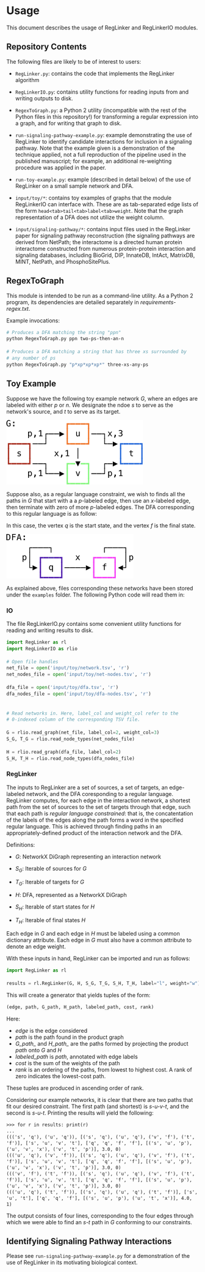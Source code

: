 # Usage

This document describes the usage of RegLinker and RegLinkerIO
modules.

## Repository Contents

The following files are likely to be of interest to users:

- `RegLinker.py`: contains the code that implements the RegLinker
  algorithm

- `RegLinkerIO.py`: contains utility functions for reading
  inputs from and writing outputs to disk.

- `RegexToGraph.py`: a Python 2 utility (incompatible with the rest of
   the Python files in this repository!) for transforming a regular
   expression into a graph, and for writing that graph to disk.

- `run-signaling-pathway-example.py`: example demonstrating the use of
  RegLinker to identify candidate interactions for inclusion in a signaling
  pathway. Note that the example given is a demonstration of the technique
  applied, not a full reproduction of the pipeline used in the published
  manuscript; for example, an additional re-weighting procedure was applied in
  the paper.

- `run-toy-example.py`: example (described in detail below) of 
  the use of RegLinker on a small sample network and DFA.

- `input/toy/*`: contains toy examples of graphs that the module RegLinkerIO
  can interface with. These are as tab-separated edge lists of the form
  `head<tab>tail<tab>label<tab>weight`. Note that the graph representation of
  a DFA does not utilize the weight column.

- `input/signaling-pathway/*`: contains input files used in the RegLinker
  paper for signaling pathway reconstruction (the signaling pathways are
  derived from NetPath; the interactome is a directed human protein interactome
  constructed from numerous protein-protein interaction and signaling
  databases, including BioGrid, DIP, InnateDB, IntAct, MatrixDB, MINT, NetPath,
  and PhosphoSitePlus.

## RegexToGraph

This module is intended to be run as a command-line utility. As a Python 2
program, its dependencies are detailed separately in *requirements-regex.txt*.

Example invocations:

```bash
# Produces a DFA matching the string "ppn"
python RegexToGraph.py ppn two-ps-then-an-n

# Produces a DFA matching a string that has three xs surrounded by
# any number of ps
python RegexToGraph.py "p*xp*xp*xp*" three-xs-any-ps
```

## Toy Example

Suppose we have the following toy example network *G*, where an edges
are labeled with either *p* or *n*. We designate the ndoe *s* to serve
as the network's source, and *t* to serve as its target.

<img src="./network.svg">

Suppose also, as a regular language constraint, we wish to finds all
the paths in *G* that start with a a *p*-labeled edge, then use an
*x*-labeled edge, then terminate with zero of more *p*-labeled edges.
The DFA corresponding to this regular language is as follow:

In this case, the vertex *q* is the start state, and the vertex *f* is
the final state.

<img src="./dfa.svg">

As explained above, files corresponding these networks have been
stored under the `examples` folder. The following Python code will
read them in:

### IO

The file RegLinkerIO.py contains some convenient utility functions for
reading and writing results to disk.

```python
import RegLinker as rl
import RegLinkerIO as rlio

# Open file handles
net_file = open('input/toy/network.tsv', 'r') 
net_nodes_file = open('input/toy/net-nodes.tsv', 'r')

dfa_file = open('input/toy/dfa.tsv', 'r') 
dfa_nodes_file = open('input/toy/dfa-nodes.tsv', 'r')


# Read networks in. Here, label_col and weight_col refer to the
# 0-indexed column of the corresponding TSV file.

G = rlio.read_graph(net_file, label_col=2, weight_col=3)
S_G, T_G = rlio.read_node_types(net_nodes_file) 

H = rlio.read_graph(dfa_file, label_col=2)
S_H, T_H = rlio.read_node_types(dfa_nodes_file)
```

### RegLinker

The inputs to RegLinker are a set of sources, a set of targets, an edge-labeled
network, and the DFA coresponding to a regular language. RegLinker computes,
for each edge in the interaction network, a shortest path from the set of
sources to the set of targets through that edge, such that each path is
*regular language constrained*: that is, the concatentation of the labels of
the edges along the path forms a word in the specified regular language. This
is achieved through finding paths in an appropriately-defined product of the
interaction network and the DFA.  

Definitions:
- *G*: NetworkX DiGraph representing an interaction network
- *S<sub>G</sub>*: Iterable of sources for *G*
- *T<sub>G</sub>*: Iterable of targets for *G*

- *H*: DFA, represented as a NetworkX DiGraph
- *S<sub>H</sub>*: Iterable of start states for *H* 
- *T<sub>H</sub>*: Iterable of final states *H*

Each edge in *G* and each edge in *H* must be labeled using a common
dictionary attribute. Each edge in *G* must also have a common
attribute to denote an edge weight.

With these inputs in hand, RegLinker can be imported and run as
follows:

```python
import RegLinker as rl

results = rl.RegLinker(G, H, S_G, T_G, S_H, T_H, label="l", weight="w")
```

This will create a generator that yields tuples of the form:

```python
(edge, path, G_path, H_path, labeled_path, cost, rank)
```

Here:
- *edge* is the edge considered
- *path* is the path found in the product graph
- *G\_path\_* and *H\_path\_* are the paths formed by
  projecting the product *path* onto *G* and *H*
- *labeled\_path* is *path*, annotated with edge labels
- *cost* is the sum of the weights of the path
- *rank* is an ordering of the paths, from lowest to highest cost. A
  rank of zero indicates the lowest-cost path.

These tuples are produced in ascending order of rank.

Considering our example networks, it is clear that there are two paths
that fit our desired constraint. The first path (and shortest) is
*s-u-v-t*, and the second is *s-u-t*. Printing the results will yield
the following:

```
>>> for r in results: print(r)
...
((('s', 'q'), ('u', 'q')), [('s', 'q'), ('u', 'q'), ('v', 'f'), ('t', 'f')], ['s', 'u', 'v', 't'], ['q', 'q', 'f', 'f'], [('s', 'u', 'p'), ('u', 'v', 'x'), ('v', 't', 'p')], 3.0, 0)
((('u', 'q'), ('v', 'f')), [('s', 'q'), ('u', 'q'), ('v', 'f'), ('t', 'f')], ['s', 'u', 'v', 't'], ['q', 'q', 'f', 'f'], [('s', 'u', 'p'), ('u', 'v', 'x'), ('v', 't', 'p')], 3.0, 0)
((('v', 'f'), ('t', 'f')), [('s', 'q'), ('u', 'q'), ('v', 'f'), ('t', 'f')], ['s', 'u', 'v', 't'], ['q', 'q', 'f', 'f'], [('s', 'u', 'p'), ('u', 'v', 'x'), ('v', 't', 'p')], 3.0, 0)
((('u', 'q'), ('t', 'f')), [('s', 'q'), ('u', 'q'), ('t', 'f')], ['s', 'u', 't'], ['q', 'q', 'f'], [('s', 'u', 'p'), ('u', 't', 'x')], 4.0, 1)
```

The output consists of four lines, corresponding to the four edges
through which we were able to find an *s-t* path in *G* conforming to
our constraints. 

## Identifying Signaling Pathway Interactions

Please see `run-signaling-pathway-example.py` for a demonstration
of the use of RegLinker in its motivating biological context.
